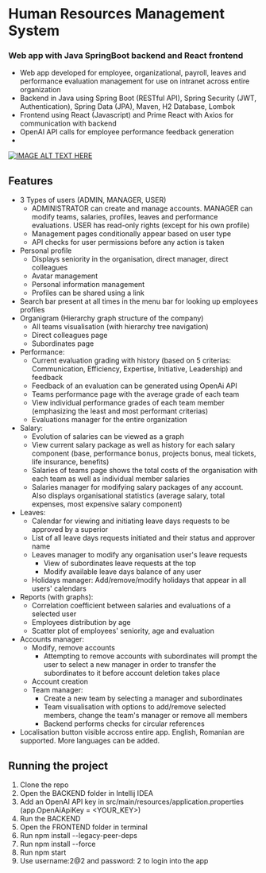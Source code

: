 # Human Resources Management System
### Web app with Java SpringBoot backend and React frontend

- Web app developed for employee, organizational, payroll, leaves and performance evaluation management for use on intranet across entire organization
- Backend in Java using Spring Boot (RESTful API), Spring Security (JWT, Authentication), Spring Data (JPA), Maven, H2 Database, Lombok
- Frontend using React (Javascript) and Prime React with Axios for communication with backend
- OpenAI API calls for employee performance feedback generation
- 
[![IMAGE ALT TEXT HERE](https://img.youtube.com/vi/e_mEPLk1xgM/0.jpg)](https://www.youtube.com/watch?v=e_mEPLk1xgM)


## Features
- 3 Types of users (ADMIN, MANAGER, USER)
    - ADMINISTRATOR can create and manage accounts. MANAGER can modify teams, salaries, profiles, leaves and performance evaluations. USER has read-only rights (except for his own profile)
    - Management pages conditionally appear based on user type
    - API checks for user permissions before any action is taken
- Personal profile
  - Displays seniority in the organisation, direct manager, direct colleagues
  - Avatar management
  - Personal information management
  - Profiles can be shared using a link
- Search bar present at all times in the menu bar for looking up employees profiles
- Organigram (Hierarchy graph structure of the company)
  - All teams visualisation (with hierarchy tree navigation)
  - Direct colleagues page
  - Subordinates page
- Performance:
  - Current evaluation grading with history (based on 5 criterias: Communication, Efficiency, Expertise, Initiative, Leadership) and feedback
  - Feedback of an evaluation can be generated using OpenAi API
  - Teams performance page with the average grade of each team
  - View individual performance grades of each team member (emphasizing the least and most performant criterias)
  - Evaluations manager for the entire organization
- Salary:
  - Evolution of salaries can be viewed as a graph
  - View current salary package as well as history for each salary component (base, performance bonus, projects bonus, meal tickets, life insurance, benefits)
  - Salaries of teams page shows the total costs of the organisation with each team as well as individual member salaries
  - Salaries manager for modifying salary packages of any account. Also displays organisational statistics (average salary, total expenses, most expensive salary component)
- Leaves:
  - Calendar for viewing and initiating leave days requests to be approved by a superior
  - List of all leave days requests initiated and their status and approver name
  - Leaves manager to modify any organisation user's leave requests
    - View of subordinates leave requests at the top
    - Modify available leave days balance of any user
  - Holidays manager: Add/remove/modify holidays that appear in all users' calendars
- Reports (with graphs):
  - Correlation coefficient between salaries and evaluations of a selected user
  - Employees distribution by age
  - Scatter plot of employees' seniority, age and evaluation
- Accounts manager:
  -  Modify, remove accounts
      - Attempting to remove accounts with subordinates will prompt the user to select a new manager in order to transfer the subordinates to it before account deletion takes place
  -  Account creation
  -  Team manager:
      - Create a new team by selecting a manager and subordinates
      - Team visualisation with options to add/remove selected members, change the team's manager or remove all members
      - Backend performs checks for circular references
- Localisation button visible accross entire app. English, Romanian are supported. More languages can be added.
  

## Running the project
1. Clone the repo
2. Open the BACKEND folder in Intellij IDEA
3. Add an OpenAI API key in src/main/resources/application.properties (app.OpenAiApiKey = <YOUR_KEY>)
4. Run the BACKEND
5. Open the FRONTEND folder in terminal
6. Run npm install --legacy-peer-deps
7. Run npm install --force
8. Run npm start
9. Use username:2@2 and password: 2 to login into the app

